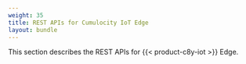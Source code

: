 ```yaml
---
weight: 35
title: REST APIs for Cumulocity IoT Edge
layout: bundle
---
```


This section describes the REST APIs for {{< product-c8y-iot >}} Edge.
